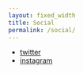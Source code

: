 ```yaml
---
layout: fixed_width
title: Social
permalink: /social/
---
```


<ul class="social-media-list">
  <li class="social-media-link">
    <a href="https://twitter.com/theadvisor_eu" target="_blank">twitter</a>
  </li>
  <li class="social-media-link">
    <a href="https://instagram.com/theadvisor_eu" target="_blank">instagram</a>
  </li>
</ul>
